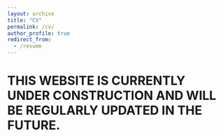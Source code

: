 ```yaml
---
layout: archive
title: "CV"
permalink: /cv/
author_profile: true
redirect_from:
  - /resume
---
```


# THIS WEBSITE IS CURRENTLY UNDER CONSTRUCTION AND WILL BE REGULARLY UPDATED IN THE FUTURE.
